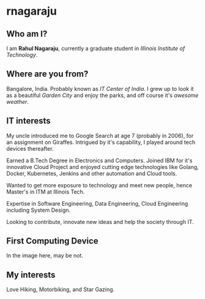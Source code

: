 # rnagaraju

## Who am I?

I am **Rahul Nagaraju**, currently a graduate student in *Illinois Institute of Technology*.

## Where are you from?

Bangalore, India. Probably known as *IT Center of India*. I grew up to look it as a beautiful *Garden City* and enjoy the parks, and off course it's *awesome weather*.

## IT interests

My uncle introduced me to Google Search at age 7 (probably in 2006), for an assignment on Giraffes. Intrigued by it's capability, I played around tech devices thereafter.  

Earned a B.Tech Degree in Electronics and Computers. Joined IBM for it's innovative Cloud Project and enjoyed cutting edge technologies like Golang, Docker, Kubernetes, Jenkins and other automation and Cloud tools.   

Wanted to get more exposure to technology and meet new people, hence Master's in ITM at Illinois Tech.  

Expertise in Software Engineering, Data Engineering, Cloud Engineering including System Design.  

Looking to contribute, innovate new ideas and help the society through IT.

## First Computing Device

In the image here, may be not.

## My interests

Love Hiking, Motorbiking, and Star Gazing. 